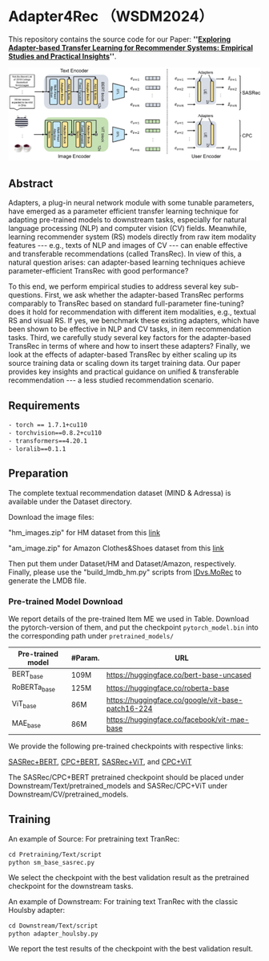 # Adapter4Rec （WSDM2024）

This repository contains the source code for our Paper: **''[Exploring Adapter-based Transfer Learning for Recommender Systems: Empirical Studies and Practical Insights](https://arxiv.org/pdf/2305.15036.pdf)''**. 


![](Fig/Adapter4Rec.jpg) 

## Abstract

Adapters, a plug-in neural network module with some tunable  parameters, have emerged as a parameter efficient transfer learning  technique for adapting  pre-trained models to downstream tasks, especially for natural language processing (NLP) and  computer vision (CV) fields. Meanwhile, learning recommender system (RS) models directly from  raw item modality features ---  e.g., texts of NLP and images of CV --- can enable effective and transferable recommendations  (called TransRec). In view of this, a natural question arises: can  adapter-based learning techniques achieve parameter-efficient TransRec with good performance?

To this end, we perform  empirical studies  to address several key sub-questions. First, we ask whether the adapter-based TransRec performs comparably to TransRec based on standard full-parameter fine-tuning? does it hold for recommendation with different item modalities, e.g., textual RS and visual RS. If yes, we benchmark these existing adapters, which have been shown to be effective in  NLP and CV tasks, in item recommendation tasks. Third, we carefully study several key factors for the adapter-based TransRec in terms of where and how to insert these adapters? Finally, we look at the effects of adapter-based TransRec by either scaling up its source training data or  scaling down its target training data. Our paper provides key insights and practical guidance on unified & transferable recommendation --- a less studied recommendation scenario.



## Requirements

```
- torch == 1.7.1+cu110
- torchvision==0.8.2+cu110
- transformers==4.20.1
- loralib==0.1.1
```


## Preparation

The complete textual recommendation dataset (MIND & Adressa) is available under the Dataset directory. 

Download the image files:

"hm_images.zip" for HM dataset from this [link](https://drive.google.com/file/d/1zm0V3th-_ZxAevQM5yt8tkbLHnXGc6lk/view?usp=drive_link)

"am_image.zip" for Amazon Clothes&Shoes dataset from this [link](https://drive.google.com/file/d/1r8UJKFfhx_p93Q5DGOXDvXPq6PQYD_Iz/view?usp=drive_link)

Then put them under Dataset/HM and Dataset/Amazon, respectively. Finally, please use the "build_lmdb_hm.py" scripts from [IDvs.MoRec](https://github.com/westlake-repl/IDvs.MoRec/tree/main/dataset/HM) to generate the LMDB file.


### Pre-trained Model Download

We report details of the pre-trained Item ME we used in Table. Download the pytorch-version of them, and put the checkpoint `pytorch_model.bin` into the corresponding path under `pretrained_models/`

| Pre-trained model      | #Param. | URL                                                |
| ---------------------- | ------- | -------------------------------------------------- |
| BERT<sub>base</sub>    | 109M    | https://huggingface.co/bert-base-uncased           |
| RoBERTa<sub>base</sub> | 125M    | https://huggingface.co/roberta-base                |
| ViT<sub>base</sub>     | 86M     | https://huggingface.co/google/vit-base-patch16-224 |
| MAE<sub>base</sub>     | 86M     | https://huggingface.co/facebook/vit-mae-base       |

We provide the following pre-trained checkpoints with respective links:

[SASRec+BERT](https://drive.google.com/file/d/16xIo2ygB4b3ERrg81zDzBXXUfdLw86Ss/view?usp=drive_link), [CPC+BERT](https://drive.google.com/file/d/1lqjH8z4Ta_jnxWTYdilL338OoYGPF9wW/view?usp=drive_link), [SASRec+ViT](https://drive.google.com/file/d/1aaWa6CK0an6RxPGFDOnDQXYgnkJd5HGP/view?usp=drive_link), and [CPC+ViT](https://drive.google.com/file/d/1YTKzg1ZgFrxAvM6xhCZnG49jeHCLSHIG/view?usp=drive_link)

The SASRec/CPC+BERT pretrained checkpoint should be placed under Downstream/Text/pretrained_models and SASRec/CPC+ViT under Downstream/CV/pretrained_models.

## Training

An example of Source:
For pretraining text TranRec:

```
cd Pretraining/Text/script
python sm_base_sasrec.py
```

We select the checkpoint with the best validation result as the pretrained checkpoint for the downstream tasks.



An example of Downstream:
For training text TranRec with the classic Houlsby adapter:

```
cd Downstream/Text/script
python adapter_houlsby.py
```

We report the test results of the checkpoint with the best validation result.


